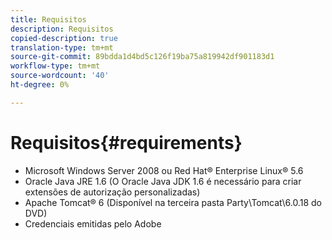 ```yaml
---
title: Requisitos
description: Requisitos
copied-description: true
translation-type: tm+mt
source-git-commit: 89bdda1d4bd5c126f19ba75a819942df901183d1
workflow-type: tm+mt
source-wordcount: '40'
ht-degree: 0%

---
```



# Requisitos{#requirements}

* Microsoft Windows Server 2008 ou Red Hat® Enterprise Linux® 5.6
* Oracle Java JRE 1.6 (O Oracle Java JDK 1.6 é necessário para criar extensões de autorização personalizadas)
* Apache Tomcat® 6 (Disponível na terceira pasta Party\Tomcat\6.0.18 do DVD)
* Credenciais emitidas pelo Adobe

